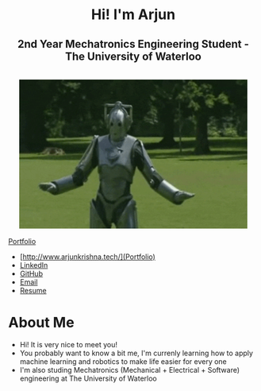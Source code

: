 <div align="center">
  <h1>Hi! I'm Arjun</h1>
  <h2>2nd Year Mechatronics Engineering Student - The University of Waterloo</h2>
  </br>
  <img width="460" height="300" src="robot-dancing.gif">
</div>

[Portfolio](http://www.arjunkrishna.tech/)
- [http://www.arjunkrishna.tech/](Portfolio) 
- [LinkedIn](https://www.linkedin.com/feed/) 
- [GitHub](https://github.com/arjun-krishna1/arjun-krishna1/edit/main/README.md) 
- [Email](a68krish@uwaterloo.ca) 
- [Resume](https://drive.google.com/file/d/158Lndk5wDkTWitj82EWYir1GfJDa6BmK/view)

# About Me
- Hi! It is very nice to meet you!
- You probably want to know a bit me, I'm currenly learning how to apply machine learning and robotics to make life easier for every one
- I'm also studing Mechatronics (Mechanical + Electrical + Software) engineering at The University of Waterloo
